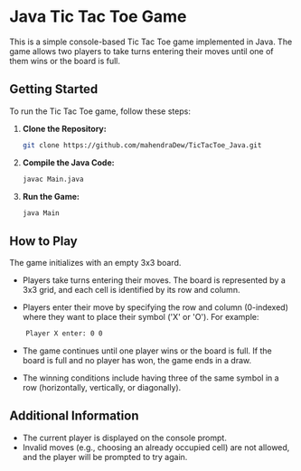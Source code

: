 # Java Tic Tac Toe Game

This is a simple console-based Tic Tac Toe game implemented in Java. The game allows two players to take turns entering their moves until one of them wins or the board is full.

## Getting Started

To run the Tic Tac Toe game, follow these steps:

1. **Clone the Repository:**
   ```bash
   git clone https://github.com/mahendraDew/TicTacToe_Java.git

2. **Compile the Java Code:**
   ```bash
   javac Main.java

3. **Run the Game:**
   ```bash
   java Main

## How to Play
The game initializes with an empty 3x3 board.

- Players take turns entering their moves. The board is represented by a 3x3 grid, and each cell is identified by its row and column.

- Players enter their move by specifying the row and column (0-indexed) where they want to place their symbol ('X' or 'O'). For example:

```bash
    Player X enter: 0 0
```

- The game continues until one player wins or the board is full. If the board is full and no player has won, the game ends in a draw.

- The winning conditions include having three of the same symbol in a row (horizontally, vertically, or diagonally).

## Additional Information
- The current player is displayed on the console prompt.
- Invalid moves (e.g., choosing an already occupied cell) are not allowed, and the player will be prompted to try again.
